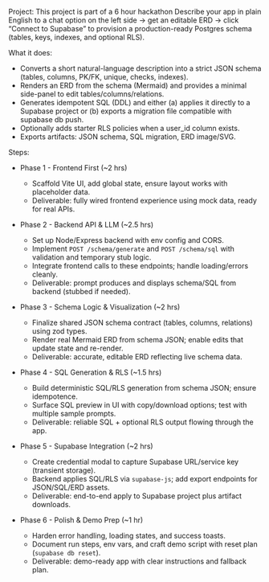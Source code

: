 Project:
This project is part of a 6 hour hackathon
Describe your app in plain English to a chat option on the left side → get an editable ERD → click “Connect to Supabase” to provision a production-ready Postgres schema (tables, keys, indexes, and optional RLS).

What it does:
- Converts a short natural-language description into a strict JSON schema (tables, columns, PK/FK, unique, checks, indexes).
- Renders an ERD from the schema (Mermaid) and provides a minimal side-panel to edit tables/columns/relations.
- Generates idempotent SQL (DDL) and either (a) applies it directly to a Supabase project or (b) exports a migration file compatible with supabase db push.
- Optionally adds starter RLS policies when a user_id column exists.
- Exports artifacts: JSON schema, SQL migration, ERD image/SVG.

Steps:

- Phase 1 - Frontend First (~2 hrs)
  - Scaffold Vite UI, add global state, ensure layout works with placeholder data.
  - Deliverable: fully wired frontend experience using mock data, ready for real APIs.

- Phase 2 - Backend API & LLM (~2.5 hrs)
  - Set up Node/Express backend with env config and CORS.
  - Implement `POST /schema/generate` and `POST /schema/sql` with validation and temporary stub logic.
  - Integrate frontend calls to these endpoints; handle loading/errors cleanly.
  - Deliverable: prompt produces and displays schema/SQL from backend (stubbed if needed).

- Phase 3 - Schema Logic & Visualization (~2 hrs)
  - Finalize shared JSON schema contract (tables, columns, relations) using zod types.
  - Render real Mermaid ERD from schema JSON; enable edits that update state and re-render.
  - Deliverable: accurate, editable ERD reflecting live schema data.

- Phase 4 - SQL Generation & RLS (~1.5 hrs)
  - Build deterministic SQL/RLS generation from schema JSON; ensure idempotence.
  - Surface SQL preview in UI with copy/download options; test with multiple sample prompts.
  - Deliverable: reliable SQL + optional RLS output flowing through the app.

- Phase 5 - Supabase Integration (~2 hrs)
  - Create credential modal to capture Supabase URL/service key (transient storage).
  - Backend applies SQL/RLS via `supabase-js`; add export endpoints for JSON/SQL/ERD assets.
  - Deliverable: end-to-end apply to Supabase project plus artifact downloads.

- Phase 6 - Polish & Demo Prep (~1 hr)
  - Harden error handling, loading states, and success toasts.
  - Document run steps, env vars, and craft demo script with reset plan (`supabase db reset`).
  - Deliverable: demo-ready app with clear instructions and fallback plan.
